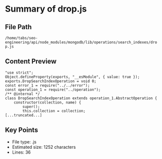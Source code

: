 # Summary of drop.js
  
## File Path
`/home/tabs/seo-engineering/api/node_modules/mongodb/lib/operations/search_indexes/drop.js`

## Content Preview
```
"use strict";
Object.defineProperty(exports, "__esModule", { value: true });
exports.DropSearchIndexOperation = void 0;
const error_1 = require("../../error");
const operation_1 = require("../operation");
/** @internal */
class DropSearchIndexOperation extends operation_1.AbstractOperation {
    constructor(collection, name) {
        super();
        this.collection = collection;
[...truncated...]
```

## Key Points
- File type: .js
- Estimated size: 1252 characters
- Lines: 36
